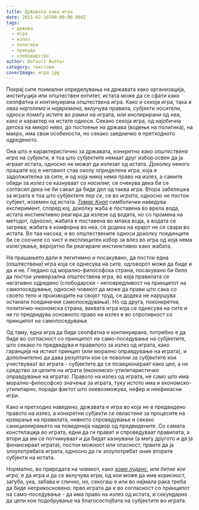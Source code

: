 ```yaml
---
title: Државата како игра
date: 2021-02-16T00:00:00.000Z
tags:
  - држава
  - игра
  - излез
  - политика
  - принуда
  - слободарство
author: Default Author
category: текстови
coverImage: игра.jpg
---
```


Покрај сите поимални определувања на државата како организација, институција или општествен ентитет, истата може да се сфати како сеопфатна и континуирана општествена игра. Како и секоја игра, така и оваа _најголема_ и _највремена_, вклучува правила, субјекти носители, односи помеѓу истите во рамки на играта, или инспирирани од неа, како и карактер на истите односи. Секако секоја игра, од најобична детска на микро ниво, до постоење на држава (водење на политика), на макро, има свои особености, но секако заедничко е претходното одреденото.

Она што е карактеристично за државата, конкретно како _општествена игра_ на субјекти, е тоа што субјектите немаат друг избор освен да ја играат истата, односно не можат да излезат од истата. Доколку некого прашате кој е неговиот став околу определена игра, која е задолжителна за сите, и од која никој нема право на излез, а самите обиди за _излез_ се казнуваат со _насилие_; се очекува дека би се согласил дека не би сакал да биде дел од таква игра. Втора забелешка за играта е тоа што субјектите _пер се_, се во _играта_, односно не постои субјект, изземен од истата. [_Томас Кнап_](https://c4ss.org/content/510) симболички наведува експеримент, според кој, доколку жаба е поставена во врела вода, истата инстинктивно реагира да излезе од водата, но со промена на методот, односно, жабата е поставена во млака вода, а водата се загрева, жабата е комфорна во неа, се додека на крајот не се свари во истата. Во таа насока, и во општествените односи доколку поединците би се соочиле со чист и експлицитен избор за влез во игра од која нема излегување, веројатно би реагирале инстинктивно како жабата.

На прашањето дали е легитимно и посакувано, да постои една (општествена) игра која се однесува на сите, одговорот може да биде и да и не. Гледано од морално-философска страна, посакувано би било да постои универзална општествена игра, во која правилата се негативно одредено (слободарски - неповредливост на принципот на самопоседување, односно човекот да може да прави што сака со своето тело и производите на својот труд, се додека не нарушува останати поединечни самопоседувања). Но од друга, поконкретна, политичко-економска страна, ваквата игра која се однесува на сите и не го предвидува основното право на излез е во спротивност со принципот на самопоседување. 

Од таму, една игра да биде сеопфатна и континуирана, потребно е да биде во согласност со принципот на само-поседување на субјектите, што секако го предвидува и правилото за излез од играта, како гаранција на истиот принцип (или морално оправдување на играта), и дополнително да дава резултати кои се поволни за субјектите кои учествуваат во играта - субјектите да се позиционираат како цел, а не средство за целите на играта (економско-утилитаристичко оправдување на играта). Правото на излез од играта, не само што има морално-философско значење за играта, туку истото има и економско-утилитарно, поради фактот што оневозможува, нефер и неефикасни игри.

Како и претходно наведено, државата е игра во која не е предвидено правото на излез, а конкретни субјекти се овластени за процесите на креирање на правилата, нивното спроведување и секако санкционирањето на поведенија надвор од предвидените. Со самата констелација во играта, едни да ги прават и спроведуваат правилата, а втори да им се потчинуваат и да бидат казнувани (а меѓу другото и да ја финансираат играта), постои можност или опасност, првите да ја злоупотребата играта, односно да ги злоупотребат оние вторите субјекти на истата.

Нормално, во природата на човекот, како [_хомо луденс_](https://en.wikipedia.org/wiki/Homo_Ludens), или _битие кое игра_, е да игра и да се вклучува игри, од кои може да има корисност, загуба, ука, забава и слично, но, секогаш е или во најмала рака треба да биде неприкосновено: прво играта да е во согласност со принципот на само-поседување - да има право на излез од истата, и секундарно да цели кон подобрување на благосостојбата на субјектите во играта.
